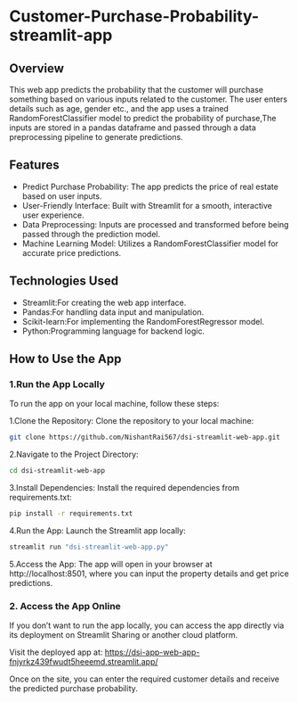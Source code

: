 # Customer-Purchase-Probability-streamlit-app

## Overview
This web app predicts the probability that the customer will purchase something based on various inputs related to the customer. The user enters details such as age, gender etc., and the app uses a trained RandomForestClassifier model to predict the probability of purchase,The inputs are stored in a pandas dataframe and passed through a data preprocessing pipeline to generate predictions.

## Features
- Predict Purchase Probability: The app predicts the price of real estate based on user inputs.
- User-Friendly Interface: Built with Streamlit for a smooth, interactive user experience.
- Data Preprocessing: Inputs are processed and transformed before being passed through the prediction model.
- Machine Learning Model: Utilizes a RandomForestClassifier model for accurate price predictions.

## Technologies Used

- Streamlit:For creating the web app interface.
- Pandas:For handling data input and manipulation.
- Scikit-learn:For implementing the RandomForestRegressor model.
- Python:Programming language for backend logic.

## How to Use the App

### 1.Run the App Locally

To run the app on your local machine, follow these steps:

1.Clone the Repository: Clone the repository to your local machine:

```bash
git clone https://github.com/NishantRai567/dsi-streamlit-web-app.git
```
2.Navigate to the Project Directory:

```bash
cd dsi-streamlit-web-app
```
3.Install Dependencies: Install the required dependencies from requirements.txt:

```bash
pip install -r requirements.txt
```

4.Run the App: Launch the Streamlit app locally:

```bash
streamlit run "dsi-streamlit-web-app.py"
```

5.Access the App: The app will open in your browser at http://localhost:8501, where you can input the property details and get price predictions.

### 2. Access the App Online

If you don’t want to run the app locally, you can access the app directly via its deployment on Streamlit Sharing or another cloud platform.

Visit the deployed app at: https://dsi-app-web-app-fnjyrkz439fwudt5heeemd.streamlit.app/

Once on the site, you can enter the required customer details and receive the predicted purchase probability.
